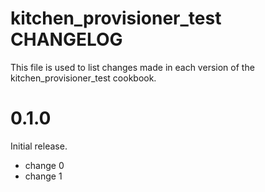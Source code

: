 # kitchen_provisioner_test CHANGELOG

This file is used to list changes made in each version of the kitchen_provisioner_test cookbook.

# 0.1.0

Initial release.

- change 0
- change 1

